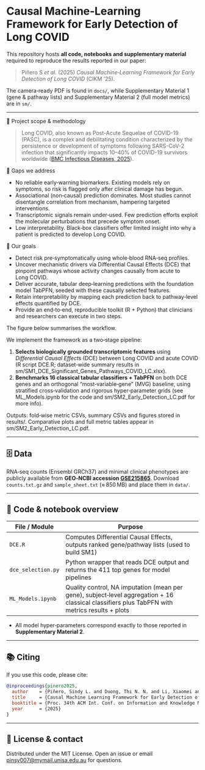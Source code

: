 # Causal Machine‑Learning Framework for Early Detection of Long COVID

This repository hosts **all code, notebooks and supplementary material** required to reproduce the results reported in our paper:

> Piñero S *et al.* (2025) *Causal Machine‑Learning Framework for Early Detection of Long COVID* (CIKM ’25).

The camera‑ready PDF is found in `docs/`, while Supplementary Material 1 (gene & pathway lists) and Supplementary Material 2 (full model metrics) are in `sm/`.

---

🧭 Project scope & methodology

> Long COVID, also known as Post-Acute Sequelae of COVID-19 (PASC), is a complex and debilitating condition characterized by the persistence or development of symptoms following SARS-CoV-2 infection that significantly impacts 10–40% of COVID-19 survivors worldwide ([BMC Infectious Diseases, 2025](https://bmcinfectdis.biomedcentral.com/articles/10.1186/s12879-025-10805-w)).

🔎 Gaps we address
- No reliable early‑warning biomarkers. Existing models rely on symptoms, so risk is flagged only after clinical damage has begun.
- Associational (non‑causal) prediction dominates. Most studies cannot disentangle correlation from mechanism, hampering targeted interventions.
- Transcriptomic signals remain under‑used. Few prediction efforts exploit the molecular perturbations that precede symptom onset.
- Low interpretability. Black‑box classifiers offer limited insight into why a patient is predicted to develop Long COVID.

🎯 Our goals
- Detect risk pre‑symptomatically using whole‑blood RNA‑seq profiles.
- Uncover mechanistic drivers via Differential Causal Effects (DCE) that pinpoint pathways whose activity changes causally from acute to Long COVID.
- Deliver accurate, tabular deep‑learning predictions with the foundation model TabPFN, seeded with these causally selected features.
- Retain interpretability by mapping each prediction back to pathway‑level effects quantified by DCE.
- Provide an end‑to‑end, reproducible toolkit (R + Python) that clinicians and researchers can execute in two steps.

The figure below summarises the workflow.

We implement the framework as a two‑stage pipeline:
1. **Selects biologically grounded transcriptomic features** using *Differential Causal Effects* (DCE) between Long COVID and acute COVID (R script DCE.R; dataset‑wide summary results in sm/SM1_DCE_Significant_Genes_Pathways_COVID_LC.xlsx).
2. **Benchmarks 16 classical tabular classifiers + TabPFN** on both DCE genes and an orthogonal “most‑variable‑gene” (MVG) baseline, using stratified cross‑validation and rigorous hyper‑parameter grids (see ML_Models.ipynb for the code and sm/SM2_Early_Detection_LC.pdf for more info).

Outputs: fold‑wise metric CSVs, summary CSVs and figures stored in results/. Comparative plots and full metric tables appear in sm/SM2_Early_Detection_LC.pdf.

---

## 🗄️ Data

RNA‑seq counts (Ensembl GRCh37) and minimal clinical phenotypes are publicly available from **GEO‑NCBI accession [GSE215865](https://www.ncbi.nlm.nih.gov/geo/query/acc.cgi?acc=GSE215865)**.
Download `counts.txt.gz` and `sample_sheet.txt` (≈ 850 MB) and place them in `data/`.

---

## 🔧 Code & notebook overview

| File / Module                  | Purpose                                                                                         |
| ------------------------------ | ----------------------------------------------------------------------------------------------- |
| `DCE.R`                        | Computes Differential Causal Effects, outputs ranked gene/pathway lists (used to build SM1)     |
| `dce_selection.py`             | Python wrapper that reads DCE output and returns the 411 top genes for model pipelines          |
| `ML_Models.ipynb`              | Quality control, NA imputation (mean per gene), subject‑level aggregation + 16 classical classifiers plus TabPFN with metrics results + plots  |

- All model hyper‑parameters correspond exactly to those reported in **Supplementary Material 2**.

---

## 📚 Citing

If you use this code, please cite:

```bibtex
@inproceedings{pinero2025,
  author    = {Piñero, Sindy L. and Duong, Thi N. N. and Li, Xiaomei and et al.},
  title     = {Causal Machine Learning Framework for Early Detection of Long COVID},
  booktitle = {Proc. 34th ACM Int. Conf. on Information and Knowledge Management},
  year      = {2025}
}
```

---

## 🤝 License & contact

Distributed under the MIT License.
Open an issue or email [pinsy007@mymail.unisa.edu.au](mailto:pinsy007@mymail.unisa.edu.au) for questions.
